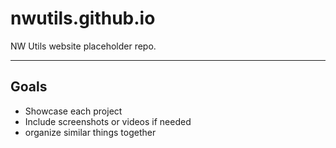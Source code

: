 # nwutils.github.io

NW Utils website placeholder repo.

* * *

## Goals

* Showcase each project
* Include screenshots or videos if needed
* organize similar things together
